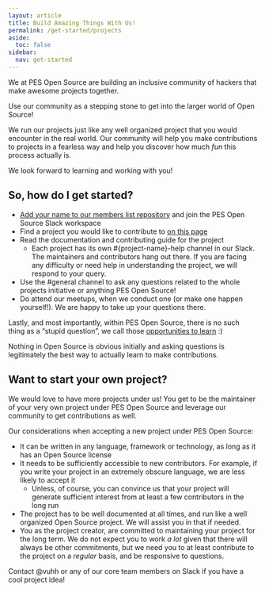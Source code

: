 ```yaml
---
layout: article
title: Build Amazing Things With Us!
permalink: /get-started/projects
aside:
  toc: false
sidebar:
  nav: get-started
---
```


We at PES Open Source are building an inclusive community of hackers that make awesome projects together.

Use our community as a stepping stone to get into the larger world of Open Source!

We run our projects just like any well organized project that you would encounter in the real world. Our community will help you make contributions to projects in a fearless way and help you discover how much *fun* this process actually is.

We look forward to learning and working with you!

## So, how do I get started?

- [Add your name to our members list repository](https://pesos.github.io/get-started/join) and join the PES Open Source Slack workspace
- Find a project you would like to contribute to [on this page](/projects-listing)
- Read the documentation and contributing guide for the project
    - Each project has its own #{project-name}-help channel in our Slack. The maintainers and contributors hang out there. If you are facing any difficulty or need help in understanding the project, we will respond to your query.
- Use the #general channel to ask any questions related to the whole projects initiative or anything PES Open Source!
- Do attend our meetups, when we conduct one (or make one happen yourself!). We are happy to take up your questions there.

Lastly, and most importantly, within PES Open Source, there is no such thing as a “stupid question”, we call those [opportunities to learn](https://xkcd.com/1053/) :)

Nothing in Open Source is obvious initially and asking questions is legitimately the best way to actually learn to make contributions.

## Want to start your own project?

We would love to have more projects under us! You get to be the maintainer of your very own project under PES Open Source and leverage our community to get contributions as well.

Our considerations when accepting a new project under PES Open Source:

- It can be written in any language, framework or technology, as long as it has an Open Source license
- It needs to be sufficiently accessible to new contributors. For example, if you write your project in an extremely obscure language, we are less likely to accept it
    - Unless, of course, you can convince us that your project will generate sufficient interest from at least a few contributors in the long run
- The project has to be well documented at all times, and run like a well organized Open Source project. We will assist you in that if needed.
- You as the project creator, are committed to maintaining your project for the long term. We do not expect you to work *a lot* given that there will always be other commitments, but we need you to at least contribute to the project on a *regular* basis, and be responsive to questions.

Contact @vuhh or any of our core team members on Slack if you have a cool project idea!
